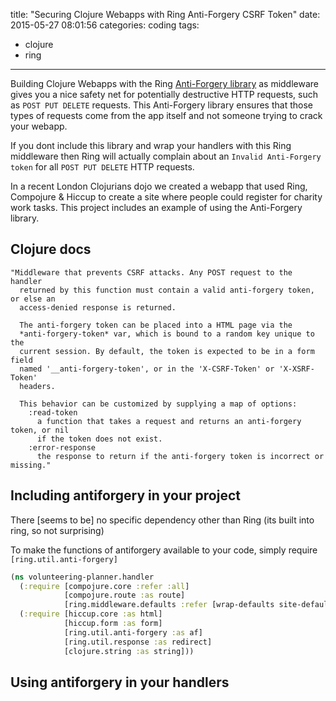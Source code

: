 title: "Securing Clojure Webapps with Ring Anti-Forgery CSRF Token"
date: 2015-05-27 08:01:56
categories: coding 
tags:
- clojure
- ring
---

  Building Clojure Webapps with the Ring [Anti-Forgery library](https://github.com/ring-clojure/ring-anti-forgery) as middleware gives you a nice safety net for potentially destructive HTTP requests, such as `POST PUT DELETE` requests.  This Anti-Forgery library ensures that those types of requests come from the app itself and not someone trying to crack your webapp.
  
  If you dont include this library and wrap your handlers with this Ring middleware then Ring will actually complain about an `Invalid Anti-Forgery token` for all `POST PUT DELETE` HTTP requests.

  In a recent London Clojurians dojo we created a webapp that used Ring, Compojure & Hiccup to create a site where people could register for charity work tasks.  This project includes an example of using the Anti-Forgery library.

## Clojure docs 

```
"Middleware that prevents CSRF attacks. Any POST request to the handler
  returned by this function must contain a valid anti-forgery token, or else an
  access-denied response is returned.
  
  The anti-forgery token can be placed into a HTML page via the
  *anti-forgery-token* var, which is bound to a random key unique to the
  current session. By default, the token is expected to be in a form field
  named '__anti-forgery-token', or in the 'X-CSRF-Token' or 'X-XSRF-Token'
  headers.
  
  This behavior can be customized by supplying a map of options:
    :read-token
      a function that takes a request and returns an anti-forgery token, or nil
      if the token does not exist.
    :error-response
      the response to return if the anti-forgery token is incorrect or missing."
```


## Including antiforgery in your project 

  There [seems to be] no specific dependency other than Ring (its built into ring, so not surprising)

  To make the functions of antiforgery available to your code, simply require `[ring.util.anti-forgery]`


```clojure 
(ns volunteering-planner.handler
  (:require [compojure.core :refer :all]
            [compojure.route :as route]
            [ring.middleware.defaults :refer [wrap-defaults site-defaults]])
  (:require [hiccup.core :as html]
            [hiccup.form :as form]
            [ring.util.anti-forgery :as af]
            [ring.util.response :as redirect]
            [clojure.string :as string]))
```

## Using antiforgery in your handlers 


```clojure
